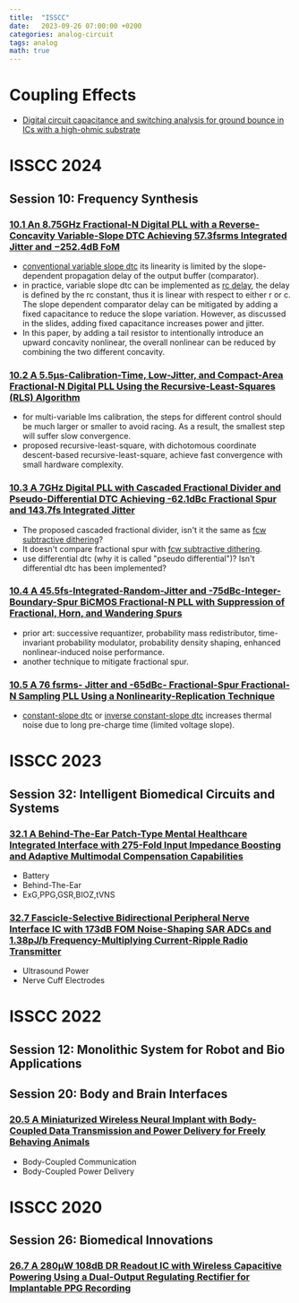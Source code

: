 ```yaml
---
title:  "ISSCC"
date:   2023-09-26 07:00:00 +0200
categories: analog-circuit
tags: analog
math: true
---
```


# Coupling Effects

- [Digital circuit capacitance and switching analysis for ground bounce in ICs with a high-ohmic substrate](https://ieeexplore.ieee.org/document/1308586)

# ISSCC 2024

## Session 10: Frequency Synthesis

### [10.1 An 8.75GHz Fractional-N Digital PLL with a Reverse-Concavity Variable-Slope DTC Achieving 57.3fsrms Integrated Jitter and −252.4dB FoM](https://ieeexplore.ieee.org/document/10454388)

- [conventional variable slope dtc](https://ieeexplore.ieee.org/document/7108057) its linearity is limited by the slope-dependent propagation delay of the output buffer (comparator).
- in practice, variable slope dtc can be implemented as [rc delay](https://ieeexplore.ieee.org/document/8666017), the delay is defined by the rc constant, thus it is linear with respect to either r or c. The slope dependent comparator delay can be mitigated by adding a fixed capacitance to reduce the slope variation. However, as discussed in the slides, adding fixed capacitance increases power and jitter.
- In this paper, by adding a tail resistor to intentionally introduce an upward concavity nonlinear, the overall nonlinear can be reduced by combining the two different concavity.

### [10.2 A 5.5μs-Calibration-Time, Low-Jitter, and Compact-Area Fractional-N Digital PLL Using the Recursive-Least-Squares (RLS) Algorithm](https://ieeexplore.ieee.org/document/10454495)

- for multi-variable lms calibration, the steps for different control should be much larger or smaller to avoid racing. As a result, the smallest step will suffer slow convergence.
- proposed recursive-least-square, with dichotomous coordinate descent-based recursive-least-square, achieve fast convergence with small hardware complexity.

### [10.3 A 7GHz Digital PLL with Cascaded Fractional Divider and Pseudo-Differential DTC Achieving -62.1dBc Fractional Spur and 143.7fs Integrated Jitter](https://ieeexplore.ieee.org/document/10454284)
- The proposed cascaded fractional divider, isn't it the same as [fcw subtractive dithering](https://ieeexplore.ieee.org/abstract/document/10067719)?
- It doesn't compare fractional spur with [fcw subtractive dithering](https://ieeexplore.ieee.org/abstract/document/10067719).
- use differential dtc (why it is called "pseudo differential")? Isn't differential dtc has been implemented?

### [10.4 A 45.5fs-Integrated-Random-Jitter and -75dBc-Integer-Boundary-Spur BiCMOS Fractional-N PLL with Suppression of Fractional, Horn, and Wandering Spurs](https://ieeexplore.ieee.org/document/10454462)
- prior art: successive requantizer, probability mass redistributor, time-invariant probability modulator, probability density shaping, enhanced nonlinear-induced noise performance.
- another technique to mitigate fractional spur.

### [10.5 A 76 fsrms- Jitter and -65dBc- Fractional-Spur Fractional-N Sampling PLL Using a Nonlinearity-Replication Technique](https://ieeexplore.ieee.org/document/10454557)
- [constant-slope dtc](https://ieeexplore.ieee.org/document/7108057) or [inverse constant-slope dtc](https://ieeexplore.ieee.org/document/10067719) increases thermal noise due to long pre-charge time (limited voltage slope).

# ISSCC 2023

## Session 32: Intelligent Biomedical Circuits and Systems

### [32.1 A Behind-The-Ear Patch-Type Mental Healthcare Integrated Interface with 275-Fold Input Impedance Boosting and Adaptive Multimodal Compensation Capabilities](https://ieeexplore.ieee.org/document/10067723)

- Battery
- Behind-The-Ear
- ExG,PPG,GSR,BIOZ,tVNS

### [32.7 Fascicle-Selective Bidirectional Peripheral Nerve Interface IC with 173dB FOM Noise-Shaping SAR ADCs and 1.38pJ/b Frequency-Multiplying Current-Ripple Radio Transmitter](https://ieeexplore.ieee.org/document/10067626)

- Ultrasound Power
- Nerve Cuff Electrodes

# ISSCC 2022

## Session 12: Monolithic System for Robot and Bio Applications

## Session 20: Body and Brain Interfaces

### [20.5 A Miniaturized Wireless Neural Implant with Body-Coupled Data Transmission and Power Delivery for Freely Behaving Animals](https://ieeexplore.ieee.org/document/9731733)

- Body-Coupled Communication
- Body-Coupled Power Delivery

# ISSCC 2020

## Session 26: Biomedical Innovations

### [26.7 A 280µW 108dB DR Readout IC with Wireless Capacitive Powering Using a Dual-Output Regulating Rectifier for Implantable PPG Recording](https://ieeexplore.ieee.org/document/9063116)
